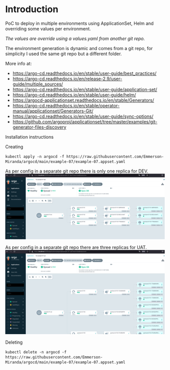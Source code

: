 # Introduction
PoC to deploy in multiple environments using ApplicationSet, Helm and overriding some values per environment.

*The values are override using a values.yaml from another git repo.*

The environment generation is dynamic and comes from a git repo, for simplicity I used the same git repo but a different folder.

More info at: 
- https://argo-cd.readthedocs.io/en/stable/user-guide/best_practices/
- https://argo-cd.readthedocs.io/en/release-2.9/user-guide/multiple_sources/
- https://argo-cd.readthedocs.io/en/stable/user-guide/application-set/
- https://argo-cd.readthedocs.io/en/stable/user-guide/helm/
- https://argocd-applicationset.readthedocs.io/en/stable/Generators/
- https://argo-cd.readthedocs.io/en/stable/operator-manual/applicationset/Generators-Git/
- https://argo-cd.readthedocs.io/en/stable/user-guide/sync-options/
- https://github.com/argoproj/applicationset/tree/master/examples/git-generator-files-discovery


Installation instructions

Creating

```
kubectl apply -n argocd -f https://raw.githubusercontent.com/Emmerson-Miranda/argocd/main/example-07/example-07.appset.yaml
```

As per config in a separate git repo there is only one replica for DEV.
![3 environments](./example-07-dev.png)


As per config in a separate git repo there are three replicas for UAT.
![3 environments](./example-07-uat.png)

Deleting

```
kubectl delete -n argocd -f https://raw.githubusercontent.com/Emmerson-Miranda/argocd/main/example-07/example-07.appset.yaml
```